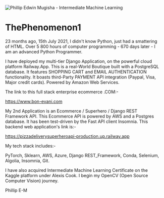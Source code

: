 ![Phillip Edwin Mugisha - Intermediate Machine Learning](https://user-images.githubusercontent.com/96743401/228430592-a377e017-2ef0-4947-94cb-5f36ffd35e50.png)
# ThePhenomenon1

23 months ago, 15th July 2021, I didn't know Python, just had a smattering of HTML.
Over 5 800 hours of computer programming - 670 days later - I am an advanced Python Programmer.

I have deployed my multi-tier Django Application, on the powerful cloud platform Railway.App. 
This is a real-World Boutique built with a PostgreSQL database. It features SHOPPING CART and EMAIL AUTHENTICATION functionality.
It boasts third-Party PAYMENT API integration (Paypal, Visa, Major credit cards). Powered by Amazon Web Services.

The link to this full stack enterprise ecommerce .COM:-

https://www.bon-evani.com


My 2nd Application is an Ecommerce / Superhero / Django REST Framework API. 
This Ecommerce API is powered by AWS and a Postgres database. It has been test-driven by the Fast API client Insomnia.
This backend web application's link is:-

https://pizzadeliverysuperheroapi-production.up.railway.app

My tech stack includes:-

PyTorch,
Sklearn,
AWS,
Azure,
Django REST_Framework,
Conda,
Selenium,
Algolia,
Insomnia,
Git.

I have also acquired Intermediate Machine Learning Certificate on the Kaggle platform under Alexis Cook. I begin my OpenCV (Open Source Computer Vision) journey.

Phillip E-M
